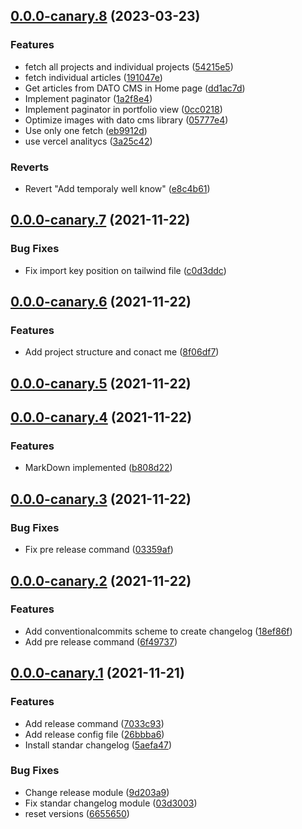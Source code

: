## [0.0.0-canary.8](https://github.com/AugSync/AugSync/compare/0.0.0-canary.7...0.0.0-canary.8) (2023-03-23)


### Features

* fetch all projects and individual projects ([54215e5](https://github.com/AugSync/AugSync/commit/54215e5f0854c97378d5d72b3b8e4f86bae3720b))
* fetch individual articles ([191047e](https://github.com/AugSync/AugSync/commit/191047eb052bf4caf59e56b10ab0a9a474c7a1b7))
* Get articles from DATO CMS in Home page ([dd1ac7d](https://github.com/AugSync/AugSync/commit/dd1ac7d9cde88deecb7cd1600e2505f002d45f52))
* Implement paginator ([1a2f8e4](https://github.com/AugSync/AugSync/commit/1a2f8e4084f01d3ac8594d5ce5dc2191f94ec564))
* Implement paginator in portfolio view ([0cc0218](https://github.com/AugSync/AugSync/commit/0cc0218247872809a5c43555f093e1a8dc6a97be))
* Optimize images with dato cms library ([05777e4](https://github.com/AugSync/AugSync/commit/05777e485b306a5610cc1237e711856225fec068))
* Use only one fetch ([eb9912d](https://github.com/AugSync/AugSync/commit/eb9912dd0d32bf74beb04ba15234c2c816d12f9b))
* use vercel analitycs ([3a25c42](https://github.com/AugSync/AugSync/commit/3a25c422af03a698c276d49721f2dbdfc2cadac8))


### Reverts

* Revert "Add temporaly well know" ([e8c4b61](https://github.com/AugSync/AugSync/commit/e8c4b61a04b32362f5b7ddeefec2121ddc0d6ad1))

## [0.0.0-canary.7](https://github.com/AugSync/AugSync/compare/0.0.0-canary.6...0.0.0-canary.7) (2021-11-22)


### Bug Fixes

* Fix import key position on tailwind file ([c0d3ddc](https://github.com/AugSync/AugSync/commit/c0d3ddc1db017f1f229e322575de569dcb6f1739))

## [0.0.0-canary.6](https://github.com/AugSync/AugSync/compare/0.0.0-canary.5...0.0.0-canary.6) (2021-11-22)


### Features

* Add project structure and conact me ([8f06df7](https://github.com/AugSync/AugSync/commit/8f06df726b566bbe41eb54310a4761d8c5c289f2))

## [0.0.0-canary.5](https://github.com/AugSync/AugSync/compare/0.0.0-canary.4...0.0.0-canary.5) (2021-11-22)

## [0.0.0-canary.4](https://github.com/AugSync/AugSync/compare/0.0.0-canary.3...0.0.0-canary.4) (2021-11-22)


### Features

* MarkDown implemented ([b808d22](https://github.com/AugSync/AugSync/commit/b808d2236e003cfc467bf38b383077a57ad981d0))

## [0.0.0-canary.3](https://github.com/AugSync/AugSync/compare/0.0.0-canary.2...0.0.0-canary.3) (2021-11-22)


### Bug Fixes

* Fix pre release command ([03359af](https://github.com/AugSync/AugSync/commit/03359af0b34aa08d6ca1e81f12c7baaa43b19ff0))

## [0.0.0-canary.2](https://github.com/AugSync/AugSync/compare/0.0.0-canary.1...0.0.0-canary.2) (2021-11-22)


### Features

* Add conventionalcommits scheme to create changelog ([18ef86f](https://github.com/AugSync/AugSync/commit/18ef86fc5f123f53501833b4b79bb3a8facedc81))
* Add pre release command ([6f49737](https://github.com/AugSync/AugSync/commit/6f497373cf1161a27a700e9c8183a09b555dc4bb))

## [0.0.0-canary.1](https://github.com/AugSync/AugSync/compare/0.0.0-canary.1...0.0.0-canary.2) (2021-11-21)


### Features

* Add release command ([7033c93](https://github.com/AugSync/AugSync/commit/7033c93594c672fc290ee88abbce616a63eb678c))
* Add release config file ([26bbba6](https://github.com/AugSync/AugSync/commit/26bbba64841b1fcddd1da3c2c92dea333ef98234))
* Install standar changelog ([5aefa47](https://github.com/AugSync/AugSync/commit/5aefa470959fd090cb1ef0a0870abb1f38041b1e))


### Bug Fixes

* Change release module ([9d203a9](https://github.com/AugSync/AugSync/commit/9d203a99fb3843af73dcf29d6a188dfcde048238))
* Fix standar changelog module ([03d3003](https://github.com/AugSync/AugSync/commit/03d3003bf81b647ce2128fd872fb827c550d572f))
* reset versions ([6655650](https://github.com/AugSync/AugSync/commit/66556507f8284e86bccb4c7374f5d0cfc885735d))

